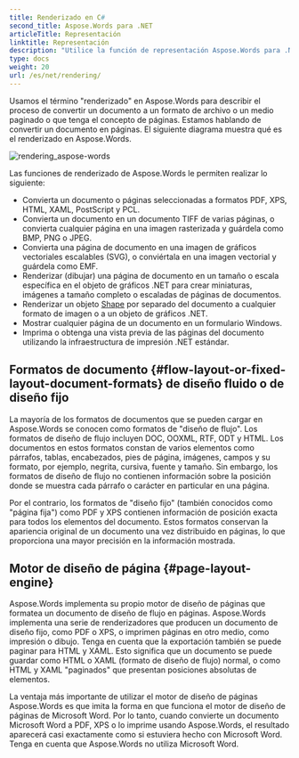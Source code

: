 ```yaml
---
title: Renderizado en C#
second_title: Aspose.Words para .NET
articleTitle: Representación
linktitle: Representación
description: "Utilice la función de representación Aspose.Words para .NET para formatear un documento de diseño de flujo en páginas y convertir dicho documento o páginas seleccionadas a otros formatos de documentos (PDF, HTML, XPS, etc.) o imágenes (TIFF, PNG, SVG, etc.) para visualización, conversiones adicionales o impresión usando C#."
type: docs
weight: 20
url: /es/net/rendering/
---
```


Usamos el término "renderizado" en Aspose.Words para describir el proceso de convertir un documento a un formato de archivo o un medio paginado o que tenga el concepto de páginas. Estamos hablando de convertir un documento en páginas. El siguiente diagrama muestra qué es el renderizado en Aspose.Words.

![rendering_aspose-words](/words/net/rendering/rendering-1.png)

Las funciones de renderizado de Aspose.Words le permiten realizar lo siguiente:

- Convierta un documento o páginas seleccionadas a formatos PDF, XPS, HTML, XAML, PostScript y PCL.
- Convierta un documento en un documento TIFF de varias páginas, o convierta cualquier página en una imagen rasterizada y guárdela como BMP, PNG o JPEG.
- Convierta una página de documento en una imagen de gráficos vectoriales escalables (SVG), o conviértala en una imagen vectorial y guárdela como EMF.
- Renderizar (dibujar) una página de documento en un tamaño o escala específica en el objeto de gráficos .NET para crear miniaturas, imágenes a tamaño completo o escaladas de páginas de documentos.
- Renderizar un objeto [Shape](https://reference.aspose.com/words/es/net/aspose.words.drawing/shape/) por separado del documento a cualquier formato de imagen o a un objeto de gráficos .NET.
- Mostrar cualquier página de un documento en un formulario Windows.
- Imprima o obtenga una vista previa de las páginas del documento utilizando la infraestructura de impresión .NET estándar.

## Formatos de documento {#flow-layout-or-fixed-layout-document-formats} de diseño fluido o de diseño fijo

La mayoría de los formatos de documentos que se pueden cargar en Aspose.Words se conocen como formatos de "diseño de flujo". Los formatos de diseño de flujo incluyen DOC, OOXML, RTF, ODT y HTML. Los documentos en estos formatos constan de varios elementos como párrafos, tablas, encabezados, pies de página, imágenes, campos y su formato, por ejemplo, negrita, cursiva, fuente y tamaño. Sin embargo, los formatos de diseño de flujo no contienen información sobre la posición donde se muestra cada párrafo o carácter en particular en una página.

Por el contrario, los formatos de "diseño fijo" (también conocidos como "página fija") como PDF y XPS contienen información de posición exacta para todos los elementos del documento. Estos formatos conservan la apariencia original de un documento una vez distribuido en páginas, lo que proporciona una mayor precisión en la información mostrada.

## Motor de diseño de página {#page-layout-engine}

Aspose.Words implementa su propio motor de diseño de páginas que formatea un documento de diseño de flujo en páginas. Aspose.Words implementa una serie de renderizadores que producen un documento de diseño fijo, como PDF o XPS, o imprimen páginas en otro medio, como impresión o dibujo. Tenga en cuenta que la exportación también se puede paginar para HTML y XAML. Esto significa que un documento se puede guardar como HTML o XAML (formato de diseño de flujo) normal, o como HTML y XAML "paginados" que presentan posiciones absolutas de elementos.

La ventaja más importante de utilizar el motor de diseño de páginas Aspose.Words es que imita la forma en que funciona el motor de diseño de páginas de Microsoft Word. Por lo tanto, cuando convierte un documento Microsoft Word a PDF, XPS o lo imprime usando Aspose.Words, el resultado aparecerá casi exactamente como si estuviera hecho con Microsoft Word. Tenga en cuenta que Aspose.Words no utiliza Microsoft Word.
